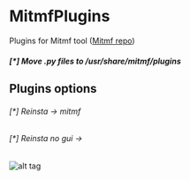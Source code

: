 # MitmfPlugins
Plugins for Mitmf tool ([Mitmf repo](https://github.com/byt3bl33d3r/MITMf))
##### [*] Move .py files to /usr/share/mitmf/plugins



## Plugins options
###### [*] Reinsta -> mitmf 
###### [*] Reinsta no gui ->


![alt tag](https://raw.githubusercontent.com/avramit/MitmfPlugins/master/screenshot1.png)

